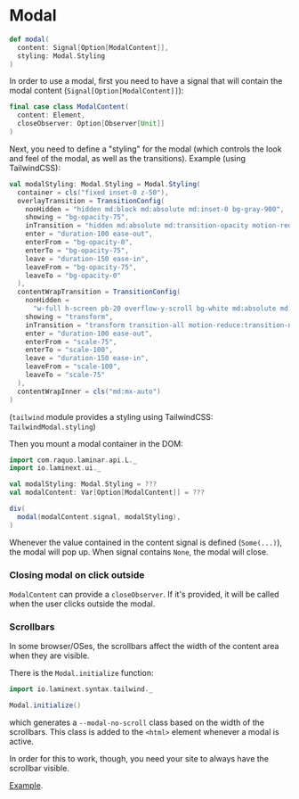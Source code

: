 # Modal

```scala
def modal(
  content: Signal[Option[ModalContent]],
  styling: Modal.Styling
)
```

In order to use a modal, first you need to have a signal that will contain the modal content
(`Signal[Option[ModalContent]]`):

```scala
final case class ModalContent(
  content: Element,
  closeObserver: Option[Observer[Unit]]
)

```

Next, you need to define a "styling" for the modal (which controls the look and feel of the modal, as well as the
transitions). Example (using TailwindCSS):

```scala
val modalStyling: Modal.Styling = Modal.Styling(
  container = cls("fixed inset-0 z-50"),
  overlayTransition = TransitionConfig(
    nonHidden = "hidden md:block md:absolute md:inset-0 bg-gray-900",
    showing = "bg-opacity-75",
    inTransition = "hidden md:absolute md:transition-opacity motion-reduce:transition-none",
    enter = "duration-100 ease-out",
    enterFrom = "bg-opacity-0",
    enterTo = "bg-opacity-75",
    leave = "duration-150 ease-in",
    leaveFrom = "bg-opacity-75",
    leaveTo = "bg-opacity-0"
  ),
  contentWrapTransition = TransitionConfig(
    nonHidden =
      "w-full h-screen pb-20 overflow-y-scroll bg-white md:absolute md:top-1/3 left-1/2 md:-translate-y-1/3 md:-translate-x-1/2 md:max-w-4xl md:h-auto md:pb-0 md:rounded-lg md:shadow-xl",
    showing = "transform",
    inTransition = "transform transition-all motion-reduce:transition-none motion-reduce:transform-none",
    enter = "duration-100 ease-out",
    enterFrom = "scale-75",
    enterTo = "scale-100",
    leave = "duration-150 ease-in",
    leaveFrom = "scale-100",
    leaveTo = "scale-75"
  ),
  contentWrapInner = cls("md:mx-auto")
)
```

(`tailwind` module provides a styling using TailwindCSS: `TailwindModal.styling`)

Then you mount a modal container in the DOM:

```scala
import com.raquo.laminar.api.L._
import io.laminext.ui._

val modalStyling: Modal.Styling = ???
val modalContent: Var[Option[ModalContent]] = ??? 

div(
  modal(modalContent.signal, modalStyling),
)
```

Whenever the value contained in the content signal is defined (`Some(...)`), the modal will pop up. When
signal contains `None`, the modal will close.

### Closing modal on click outside

`ModalContent` can provide a `closeObserver`. If it's provided,
it will be called when the user clicks outside the modal.

### Scrollbars

In some browser/OSes, the scrollbars affect the width of the content area when they are visible.

There is the `Modal.initialize` function:

```scala
import io.laminext.syntax.tailwind._

Modal.initialize()
```

which generates a `--modal-no-scroll` class based on the width of the scrollbars. This class is added to the `<html>`
element whenever a modal is active.

In order for this to work, though, you need your site to always have the scrollbar visible.

[Example](/tailwind/example-modal).

